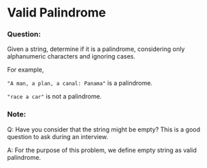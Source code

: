 # Valid Palindrome

### Question:

Given a string, determine if it is a palindrome, considering only alphanumeric characters and ignoring cases.

For example,

`"A man, a plan, a canal: Panama"` is a palindrome.

`"race a car"` is not a palindrome.

### Note:

Q: Have you consider that the string might be empty? This is a good question to ask during an interview.

A: For the purpose of this problem, we define empty string as valid palindrome.

